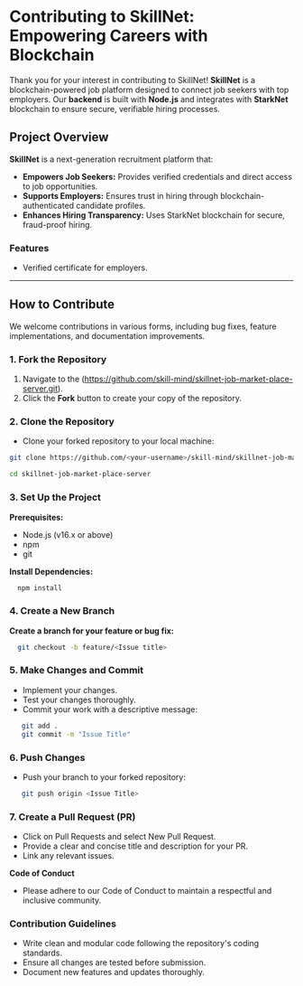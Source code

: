 

# Contributing to SkillNet: Empowering Careers with Blockchain

Thank you for your interest in contributing to SkillNet! **SkillNet** is a blockchain-powered job platform designed to connect job seekers with top employers. Our **backend** is built with **Node.js** and integrates with **StarkNet** blockchain to ensure secure, verifiable hiring processes.

## Project Overview

**SkillNet** is a next-generation recruitment platform that:

- **Empowers Job Seekers:** Provides verified credentials and direct access to job opportunities.
- **Supports Employers:** Ensures trust in hiring through blockchain-authenticated candidate profiles.
- **Enhances Hiring Transparency:** Uses StarkNet blockchain for secure, fraud-proof hiring.

### Features
- Verified certificate for employers.
---

## How to Contribute

We welcome contributions in various forms, including bug fixes, feature implementations, and documentation improvements.

### 1. Fork the Repository
1. Navigate to the
(https://github.com/skill-mind/skillnet-job-market-place-server.git).
2. Click the **Fork** button to create your copy of the repository.

### 2. Clone the Repository
- Clone your forked repository to your local machine:
```bash
git clone https://github.com/<your-username>/skill-mind/skillnet-job-market-place-server.git

cd skillnet-job-market-place-server
```

### 3. Set Up the Project
**Prerequisites:**

- Node.js (v16.x or above)
- npm 
- git

**Install Dependencies:**

```bash
  npm install
```
### 4. Create a New Branch

**Create a branch for your feature or bug fix:**
```bash
  git checkout -b feature/<Issue title>
```

### 5. Make Changes and Commit

- Implement your changes.
- Test your changes thoroughly.
- Commit your work with a descriptive message:

```bash
   git add .
   git commit -m "Issue Title"
```

### 6. Push Changes
 - Push your branch to your forked repository:

```bash
   git push origin <Issue Title>
```

### 7. Create a Pull Request (PR)

- Click on Pull Requests and select New Pull Request.
- Provide a clear and concise title and description for your PR.
- Link any relevant issues.

**Code of Conduct**

- Please adhere to our Code of Conduct to maintain a respectful and inclusive community.

### Contribution Guidelines
- Write clean and modular code following the repository's coding standards.
- Ensure all changes are tested before submission.
- Document new features and updates thoroughly.
